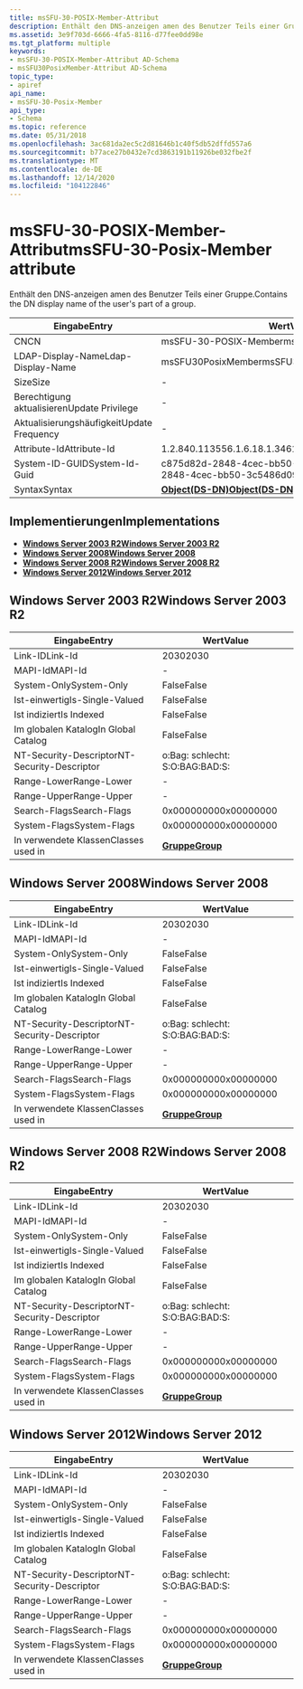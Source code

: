 ```yaml
---
title: msSFU-30-POSIX-Member-Attribut
description: Enthält den DNS-anzeigen amen des Benutzer Teils einer Gruppe.
ms.assetid: 3e9f703d-6666-4fa5-8116-d77fee0dd98e
ms.tgt_platform: multiple
keywords:
- msSFU-30-POSIX-Member-Attribut AD-Schema
- msSFU30PosixMember-Attribut AD-Schema
topic_type:
- apiref
api_name:
- msSFU-30-Posix-Member
api_type:
- Schema
ms.topic: reference
ms.date: 05/31/2018
ms.openlocfilehash: 3ac681da2ec5c2d81646b1c40f5db52dffd557a6
ms.sourcegitcommit: b77ace27b0432e7cd3863191b11926be032fbe2f
ms.translationtype: MT
ms.contentlocale: de-DE
ms.lasthandoff: 12/14/2020
ms.locfileid: "104122846"
---
```

# <a name="mssfu-30-posix-member-attribute"></a><span data-ttu-id="0db9a-105">msSFU-30-POSIX-Member-Attribut</span><span class="sxs-lookup"><span data-stu-id="0db9a-105">msSFU-30-Posix-Member attribute</span></span>

<span data-ttu-id="0db9a-106">Enthält den DNS-anzeigen amen des Benutzer Teils einer Gruppe.</span><span class="sxs-lookup"><span data-stu-id="0db9a-106">Contains the DN display name of the user's part of a group.</span></span>



| <span data-ttu-id="0db9a-107">Eingabe</span><span class="sxs-lookup"><span data-stu-id="0db9a-107">Entry</span></span> | <span data-ttu-id="0db9a-108">Wert</span><span class="sxs-lookup"><span data-stu-id="0db9a-108">Value</span></span> |
|-------------------|-----------------------------------------|
| <span data-ttu-id="0db9a-109">CN</span><span class="sxs-lookup"><span data-stu-id="0db9a-109">CN</span></span>                | <span data-ttu-id="0db9a-110">msSFU-30-POSIX-Member</span><span class="sxs-lookup"><span data-stu-id="0db9a-110">msSFU-30-Posix-Member</span></span>                   |
| <span data-ttu-id="0db9a-111">LDAP-Display-Name</span><span class="sxs-lookup"><span data-stu-id="0db9a-111">Ldap-Display-Name</span></span> | <span data-ttu-id="0db9a-112">msSFU30PosixMember</span><span class="sxs-lookup"><span data-stu-id="0db9a-112">msSFU30PosixMember</span></span>                      |
| <span data-ttu-id="0db9a-113">Size</span><span class="sxs-lookup"><span data-stu-id="0db9a-113">Size</span></span>              | \-                                      |
| <span data-ttu-id="0db9a-114">Berechtigung aktualisieren</span><span class="sxs-lookup"><span data-stu-id="0db9a-114">Update Privilege</span></span>  | \-                                      |
| <span data-ttu-id="0db9a-115">Aktualisierungshäufigkeit</span><span class="sxs-lookup"><span data-stu-id="0db9a-115">Update Frequency</span></span>  | \-                                      |
| <span data-ttu-id="0db9a-116">Attribute-Id</span><span class="sxs-lookup"><span data-stu-id="0db9a-116">Attribute-Id</span></span>      | <span data-ttu-id="0db9a-117">1.2.840.113556.1.6.18.1.346</span><span class="sxs-lookup"><span data-stu-id="0db9a-117">1.2.840.113556.1.6.18.1.346</span></span>             |
| <span data-ttu-id="0db9a-118">System-ID-GUID</span><span class="sxs-lookup"><span data-stu-id="0db9a-118">System-Id-Guid</span></span>    | <span data-ttu-id="0db9a-119">c875d82d-2848-4cec-bb50-3c5486d09d57</span><span class="sxs-lookup"><span data-stu-id="0db9a-119">c875d82d-2848-4cec-bb50-3c5486d09d57</span></span>    |
| <span data-ttu-id="0db9a-120">Syntax</span><span class="sxs-lookup"><span data-stu-id="0db9a-120">Syntax</span></span>            | [<span data-ttu-id="0db9a-121">**Object(DS-DN)**</span><span class="sxs-lookup"><span data-stu-id="0db9a-121">**Object(DS-DN)**</span></span>](s-object-ds-dn.md) |



## <a name="implementations"></a><span data-ttu-id="0db9a-122">Implementierungen</span><span class="sxs-lookup"><span data-stu-id="0db9a-122">Implementations</span></span>

-   [<span data-ttu-id="0db9a-123">**Windows Server 2003 R2**</span><span class="sxs-lookup"><span data-stu-id="0db9a-123">**Windows Server 2003 R2**</span></span>](#windows-server-2003-r2)
-   [<span data-ttu-id="0db9a-124">**Windows Server 2008**</span><span class="sxs-lookup"><span data-stu-id="0db9a-124">**Windows Server 2008**</span></span>](#windows-server-2008)
-   [<span data-ttu-id="0db9a-125">**Windows Server 2008 R2**</span><span class="sxs-lookup"><span data-stu-id="0db9a-125">**Windows Server 2008 R2**</span></span>](#windows-server-2008-r2)
-   [<span data-ttu-id="0db9a-126">**Windows Server 2012**</span><span class="sxs-lookup"><span data-stu-id="0db9a-126">**Windows Server 2012**</span></span>](#windows-server-2012)

## <a name="windows-server-2003-r2"></a><span data-ttu-id="0db9a-127">Windows Server 2003 R2</span><span class="sxs-lookup"><span data-stu-id="0db9a-127">Windows Server 2003 R2</span></span>



| <span data-ttu-id="0db9a-128">Eingabe</span><span class="sxs-lookup"><span data-stu-id="0db9a-128">Entry</span></span> | <span data-ttu-id="0db9a-129">Wert</span><span class="sxs-lookup"><span data-stu-id="0db9a-129">Value</span></span> |
|------------------------|-------------------------------------|
| <span data-ttu-id="0db9a-130">Link-ID</span><span class="sxs-lookup"><span data-stu-id="0db9a-130">Link-Id</span></span>                | <span data-ttu-id="0db9a-131">2030</span><span class="sxs-lookup"><span data-stu-id="0db9a-131">2030</span></span>                                |
| <span data-ttu-id="0db9a-132">MAPI-Id</span><span class="sxs-lookup"><span data-stu-id="0db9a-132">MAPI-Id</span></span>                | \-                                  |
| <span data-ttu-id="0db9a-133">System-Only</span><span class="sxs-lookup"><span data-stu-id="0db9a-133">System-Only</span></span>            | <span data-ttu-id="0db9a-134">False</span><span class="sxs-lookup"><span data-stu-id="0db9a-134">False</span></span>                               |
| <span data-ttu-id="0db9a-135">Ist-einwertig</span><span class="sxs-lookup"><span data-stu-id="0db9a-135">Is-Single-Valued</span></span>       | <span data-ttu-id="0db9a-136">False</span><span class="sxs-lookup"><span data-stu-id="0db9a-136">False</span></span>                               |
| <span data-ttu-id="0db9a-137">Ist indiziert</span><span class="sxs-lookup"><span data-stu-id="0db9a-137">Is Indexed</span></span>             | <span data-ttu-id="0db9a-138">False</span><span class="sxs-lookup"><span data-stu-id="0db9a-138">False</span></span>                               |
| <span data-ttu-id="0db9a-139">Im globalen Katalog</span><span class="sxs-lookup"><span data-stu-id="0db9a-139">In Global Catalog</span></span>      | <span data-ttu-id="0db9a-140">False</span><span class="sxs-lookup"><span data-stu-id="0db9a-140">False</span></span>                               |
| <span data-ttu-id="0db9a-141">NT-Security-Descriptor</span><span class="sxs-lookup"><span data-stu-id="0db9a-141">NT-Security-Descriptor</span></span> | <span data-ttu-id="0db9a-142">o:Bag: schlecht: S:</span><span class="sxs-lookup"><span data-stu-id="0db9a-142">O:BAG:BAD:S:</span></span>                        |
| <span data-ttu-id="0db9a-143">Range-Lower</span><span class="sxs-lookup"><span data-stu-id="0db9a-143">Range-Lower</span></span>            | \-                                  |
| <span data-ttu-id="0db9a-144">Range-Upper</span><span class="sxs-lookup"><span data-stu-id="0db9a-144">Range-Upper</span></span>            | \-                                  |
| <span data-ttu-id="0db9a-145">Search-Flags</span><span class="sxs-lookup"><span data-stu-id="0db9a-145">Search-Flags</span></span>           | <span data-ttu-id="0db9a-146">0x00000000</span><span class="sxs-lookup"><span data-stu-id="0db9a-146">0x00000000</span></span>                          |
| <span data-ttu-id="0db9a-147">System-Flags</span><span class="sxs-lookup"><span data-stu-id="0db9a-147">System-Flags</span></span>           | <span data-ttu-id="0db9a-148">0x00000000</span><span class="sxs-lookup"><span data-stu-id="0db9a-148">0x00000000</span></span>                          |
| <span data-ttu-id="0db9a-149">In verwendete Klassen</span><span class="sxs-lookup"><span data-stu-id="0db9a-149">Classes used in</span></span>        | [<span data-ttu-id="0db9a-150">**Gruppe**</span><span class="sxs-lookup"><span data-stu-id="0db9a-150">**Group**</span></span>](c-group.md)<br/> |



## <a name="windows-server-2008"></a><span data-ttu-id="0db9a-151">Windows Server 2008</span><span class="sxs-lookup"><span data-stu-id="0db9a-151">Windows Server 2008</span></span>



| <span data-ttu-id="0db9a-152">Eingabe</span><span class="sxs-lookup"><span data-stu-id="0db9a-152">Entry</span></span> | <span data-ttu-id="0db9a-153">Wert</span><span class="sxs-lookup"><span data-stu-id="0db9a-153">Value</span></span> |
|------------------------|-------------------------------------|
| <span data-ttu-id="0db9a-154">Link-ID</span><span class="sxs-lookup"><span data-stu-id="0db9a-154">Link-Id</span></span>                | <span data-ttu-id="0db9a-155">2030</span><span class="sxs-lookup"><span data-stu-id="0db9a-155">2030</span></span>                                |
| <span data-ttu-id="0db9a-156">MAPI-Id</span><span class="sxs-lookup"><span data-stu-id="0db9a-156">MAPI-Id</span></span>                | \-                                  |
| <span data-ttu-id="0db9a-157">System-Only</span><span class="sxs-lookup"><span data-stu-id="0db9a-157">System-Only</span></span>            | <span data-ttu-id="0db9a-158">False</span><span class="sxs-lookup"><span data-stu-id="0db9a-158">False</span></span>                               |
| <span data-ttu-id="0db9a-159">Ist-einwertig</span><span class="sxs-lookup"><span data-stu-id="0db9a-159">Is-Single-Valued</span></span>       | <span data-ttu-id="0db9a-160">False</span><span class="sxs-lookup"><span data-stu-id="0db9a-160">False</span></span>                               |
| <span data-ttu-id="0db9a-161">Ist indiziert</span><span class="sxs-lookup"><span data-stu-id="0db9a-161">Is Indexed</span></span>             | <span data-ttu-id="0db9a-162">False</span><span class="sxs-lookup"><span data-stu-id="0db9a-162">False</span></span>                               |
| <span data-ttu-id="0db9a-163">Im globalen Katalog</span><span class="sxs-lookup"><span data-stu-id="0db9a-163">In Global Catalog</span></span>      | <span data-ttu-id="0db9a-164">False</span><span class="sxs-lookup"><span data-stu-id="0db9a-164">False</span></span>                               |
| <span data-ttu-id="0db9a-165">NT-Security-Descriptor</span><span class="sxs-lookup"><span data-stu-id="0db9a-165">NT-Security-Descriptor</span></span> | <span data-ttu-id="0db9a-166">o:Bag: schlecht: S:</span><span class="sxs-lookup"><span data-stu-id="0db9a-166">O:BAG:BAD:S:</span></span>                        |
| <span data-ttu-id="0db9a-167">Range-Lower</span><span class="sxs-lookup"><span data-stu-id="0db9a-167">Range-Lower</span></span>            | \-                                  |
| <span data-ttu-id="0db9a-168">Range-Upper</span><span class="sxs-lookup"><span data-stu-id="0db9a-168">Range-Upper</span></span>            | \-                                  |
| <span data-ttu-id="0db9a-169">Search-Flags</span><span class="sxs-lookup"><span data-stu-id="0db9a-169">Search-Flags</span></span>           | <span data-ttu-id="0db9a-170">0x00000000</span><span class="sxs-lookup"><span data-stu-id="0db9a-170">0x00000000</span></span>                          |
| <span data-ttu-id="0db9a-171">System-Flags</span><span class="sxs-lookup"><span data-stu-id="0db9a-171">System-Flags</span></span>           | <span data-ttu-id="0db9a-172">0x00000000</span><span class="sxs-lookup"><span data-stu-id="0db9a-172">0x00000000</span></span>                          |
| <span data-ttu-id="0db9a-173">In verwendete Klassen</span><span class="sxs-lookup"><span data-stu-id="0db9a-173">Classes used in</span></span>        | [<span data-ttu-id="0db9a-174">**Gruppe**</span><span class="sxs-lookup"><span data-stu-id="0db9a-174">**Group**</span></span>](c-group.md)<br/> |



## <a name="windows-server-2008-r2"></a><span data-ttu-id="0db9a-175">Windows Server 2008 R2</span><span class="sxs-lookup"><span data-stu-id="0db9a-175">Windows Server 2008 R2</span></span>



| <span data-ttu-id="0db9a-176">Eingabe</span><span class="sxs-lookup"><span data-stu-id="0db9a-176">Entry</span></span> | <span data-ttu-id="0db9a-177">Wert</span><span class="sxs-lookup"><span data-stu-id="0db9a-177">Value</span></span> |
|------------------------|-------------------------------------|
| <span data-ttu-id="0db9a-178">Link-ID</span><span class="sxs-lookup"><span data-stu-id="0db9a-178">Link-Id</span></span>                | <span data-ttu-id="0db9a-179">2030</span><span class="sxs-lookup"><span data-stu-id="0db9a-179">2030</span></span>                                |
| <span data-ttu-id="0db9a-180">MAPI-Id</span><span class="sxs-lookup"><span data-stu-id="0db9a-180">MAPI-Id</span></span>                | \-                                  |
| <span data-ttu-id="0db9a-181">System-Only</span><span class="sxs-lookup"><span data-stu-id="0db9a-181">System-Only</span></span>            | <span data-ttu-id="0db9a-182">False</span><span class="sxs-lookup"><span data-stu-id="0db9a-182">False</span></span>                               |
| <span data-ttu-id="0db9a-183">Ist-einwertig</span><span class="sxs-lookup"><span data-stu-id="0db9a-183">Is-Single-Valued</span></span>       | <span data-ttu-id="0db9a-184">False</span><span class="sxs-lookup"><span data-stu-id="0db9a-184">False</span></span>                               |
| <span data-ttu-id="0db9a-185">Ist indiziert</span><span class="sxs-lookup"><span data-stu-id="0db9a-185">Is Indexed</span></span>             | <span data-ttu-id="0db9a-186">False</span><span class="sxs-lookup"><span data-stu-id="0db9a-186">False</span></span>                               |
| <span data-ttu-id="0db9a-187">Im globalen Katalog</span><span class="sxs-lookup"><span data-stu-id="0db9a-187">In Global Catalog</span></span>      | <span data-ttu-id="0db9a-188">False</span><span class="sxs-lookup"><span data-stu-id="0db9a-188">False</span></span>                               |
| <span data-ttu-id="0db9a-189">NT-Security-Descriptor</span><span class="sxs-lookup"><span data-stu-id="0db9a-189">NT-Security-Descriptor</span></span> | <span data-ttu-id="0db9a-190">o:Bag: schlecht: S:</span><span class="sxs-lookup"><span data-stu-id="0db9a-190">O:BAG:BAD:S:</span></span>                        |
| <span data-ttu-id="0db9a-191">Range-Lower</span><span class="sxs-lookup"><span data-stu-id="0db9a-191">Range-Lower</span></span>            | \-                                  |
| <span data-ttu-id="0db9a-192">Range-Upper</span><span class="sxs-lookup"><span data-stu-id="0db9a-192">Range-Upper</span></span>            | \-                                  |
| <span data-ttu-id="0db9a-193">Search-Flags</span><span class="sxs-lookup"><span data-stu-id="0db9a-193">Search-Flags</span></span>           | <span data-ttu-id="0db9a-194">0x00000000</span><span class="sxs-lookup"><span data-stu-id="0db9a-194">0x00000000</span></span>                          |
| <span data-ttu-id="0db9a-195">System-Flags</span><span class="sxs-lookup"><span data-stu-id="0db9a-195">System-Flags</span></span>           | <span data-ttu-id="0db9a-196">0x00000000</span><span class="sxs-lookup"><span data-stu-id="0db9a-196">0x00000000</span></span>                          |
| <span data-ttu-id="0db9a-197">In verwendete Klassen</span><span class="sxs-lookup"><span data-stu-id="0db9a-197">Classes used in</span></span>        | [<span data-ttu-id="0db9a-198">**Gruppe**</span><span class="sxs-lookup"><span data-stu-id="0db9a-198">**Group**</span></span>](c-group.md)<br/> |



## <a name="windows-server-2012"></a><span data-ttu-id="0db9a-199">Windows Server 2012</span><span class="sxs-lookup"><span data-stu-id="0db9a-199">Windows Server 2012</span></span>



| <span data-ttu-id="0db9a-200">Eingabe</span><span class="sxs-lookup"><span data-stu-id="0db9a-200">Entry</span></span> | <span data-ttu-id="0db9a-201">Wert</span><span class="sxs-lookup"><span data-stu-id="0db9a-201">Value</span></span> |
|------------------------|-------------------------------------|
| <span data-ttu-id="0db9a-202">Link-ID</span><span class="sxs-lookup"><span data-stu-id="0db9a-202">Link-Id</span></span>                | <span data-ttu-id="0db9a-203">2030</span><span class="sxs-lookup"><span data-stu-id="0db9a-203">2030</span></span>                                |
| <span data-ttu-id="0db9a-204">MAPI-Id</span><span class="sxs-lookup"><span data-stu-id="0db9a-204">MAPI-Id</span></span>                | \-                                  |
| <span data-ttu-id="0db9a-205">System-Only</span><span class="sxs-lookup"><span data-stu-id="0db9a-205">System-Only</span></span>            | <span data-ttu-id="0db9a-206">False</span><span class="sxs-lookup"><span data-stu-id="0db9a-206">False</span></span>                               |
| <span data-ttu-id="0db9a-207">Ist-einwertig</span><span class="sxs-lookup"><span data-stu-id="0db9a-207">Is-Single-Valued</span></span>       | <span data-ttu-id="0db9a-208">False</span><span class="sxs-lookup"><span data-stu-id="0db9a-208">False</span></span>                               |
| <span data-ttu-id="0db9a-209">Ist indiziert</span><span class="sxs-lookup"><span data-stu-id="0db9a-209">Is Indexed</span></span>             | <span data-ttu-id="0db9a-210">False</span><span class="sxs-lookup"><span data-stu-id="0db9a-210">False</span></span>                               |
| <span data-ttu-id="0db9a-211">Im globalen Katalog</span><span class="sxs-lookup"><span data-stu-id="0db9a-211">In Global Catalog</span></span>      | <span data-ttu-id="0db9a-212">False</span><span class="sxs-lookup"><span data-stu-id="0db9a-212">False</span></span>                               |
| <span data-ttu-id="0db9a-213">NT-Security-Descriptor</span><span class="sxs-lookup"><span data-stu-id="0db9a-213">NT-Security-Descriptor</span></span> | <span data-ttu-id="0db9a-214">o:Bag: schlecht: S:</span><span class="sxs-lookup"><span data-stu-id="0db9a-214">O:BAG:BAD:S:</span></span>                        |
| <span data-ttu-id="0db9a-215">Range-Lower</span><span class="sxs-lookup"><span data-stu-id="0db9a-215">Range-Lower</span></span>            | \-                                  |
| <span data-ttu-id="0db9a-216">Range-Upper</span><span class="sxs-lookup"><span data-stu-id="0db9a-216">Range-Upper</span></span>            | \-                                  |
| <span data-ttu-id="0db9a-217">Search-Flags</span><span class="sxs-lookup"><span data-stu-id="0db9a-217">Search-Flags</span></span>           | <span data-ttu-id="0db9a-218">0x00000000</span><span class="sxs-lookup"><span data-stu-id="0db9a-218">0x00000000</span></span>                          |
| <span data-ttu-id="0db9a-219">System-Flags</span><span class="sxs-lookup"><span data-stu-id="0db9a-219">System-Flags</span></span>           | <span data-ttu-id="0db9a-220">0x00000000</span><span class="sxs-lookup"><span data-stu-id="0db9a-220">0x00000000</span></span>                          |
| <span data-ttu-id="0db9a-221">In verwendete Klassen</span><span class="sxs-lookup"><span data-stu-id="0db9a-221">Classes used in</span></span>        | [<span data-ttu-id="0db9a-222">**Gruppe**</span><span class="sxs-lookup"><span data-stu-id="0db9a-222">**Group**</span></span>](c-group.md)<br/> |



 

 





